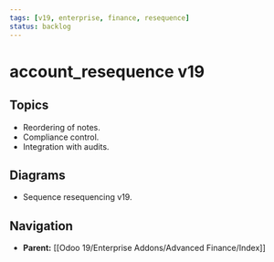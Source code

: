 ```yaml
---
tags: [v19, enterprise, finance, resequence]
status: backlog
---
```

# account_resequence v19

## Topics
- Reordering of notes.
- Compliance control.
- Integration with audits.

## Diagrams
- Sequence resequencing v19.






## Navigation
- **Parent:** [[Odoo 19/Enterprise Addons/Advanced Finance/Index]]
